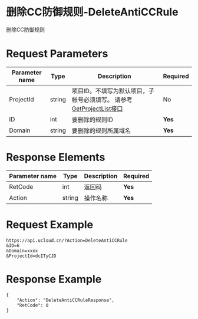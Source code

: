 # 删除CC防御规则-DeleteAntiCCRule

删除CC防御规则

# Request Parameters
|Parameter name|Type|Description|Required|
|---|---|---|---|
|ProjectId|string|	项目ID。不填写为默认项目，子帐号必须填写。 请参考[GetProjectList接口](api/summary/get_project_list)|No|
|ID|int|要删除的规则ID|**Yes**|
|Domain|string|要删除的规则所属域名|**Yes**|

# Response Elements
|Parameter name|Type|Description|Required|
|---|---|---|---|
|RetCode|int|返回码|**Yes**|
|Action|string|操作名称|**Yes**|

# Request Example
```
https://api.ucloud.cn/?Action=DeleteAntiCCRule
&ID=6
&Domain=xxxx
&ProjectId=dcITyCJD
```

# Response Example
```
{
    "Action": "DeleteAntiCCRuleResponse", 
    "RetCode": 0
}
```

